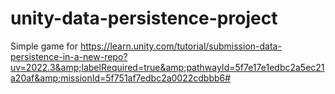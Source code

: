 # unity-data-persistence-project
Simple game for https://learn.unity.com/tutorial/submission-data-persistence-in-a-new-repo?uv=2022.3&amp;labelRequired=true&amp;pathwayId=5f7e17e1edbc2a5ec21a20af&amp;missionId=5f751af7edbc2a0022cdbbb6#
